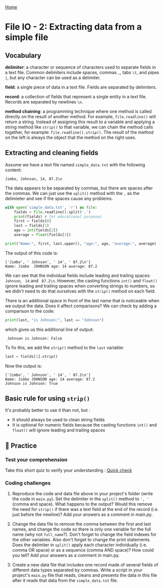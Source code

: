 [Home](index.md#lessons) 

# File IO - 2: Extracting data from a simple file

## Vocabulary

**delimiter**: a character or sequence of characters used to separate fields in a text file. Common delimiters include spaces, commas `,`, tabs `\t`, and pipes `|`, but any character can be used as a delimiter.

**field**: a single piece of data in a text file. Fields are separated by delimiters.

**record**: a collection of fields that represent a single entity in a text file. Records are separated by newlines `\n`.

**method chaining**: a programming technique where one method is called directly on the result of another method. For example, `file.readline()` will return a string. Instead of assigning this result to a variable and applying a string method like `strip()` to that variable, we can chain the method calls together, for example: `file.readline().strip()`. The result of the method on the left is always the object that the method on the right uses.

## Extracting and cleaning fields

Assume we have a text file named `simple_data.txt` with the following content:

```
Jimbo, Johnson, 14, 87.2\n
```

The data appears to be separated by commas, but there are spaces after the commas. We can just use the `split()` method with the `,` as the delimieter and see if the spaces cause any problems.

```python
with open('simple_data.txt', 'r') as file:
    fields = file.readline().split(',')
    print(fields) # for educational purposes
    first = fields[0]
    last = fields[1]
    age = int(fields[2])
    average = float(fields[3])

print("Name:", first, last.upper(), "age:", age, "average:", average)
```

The output of this code is:

```
['Jimbo', ' Johnson', ' 14', ' 87.2\n']
Name: Jimbo  JOHNSON age: 14 average: 87.2
```

We can see that the individual fields include leading and trailing spaces: ` Johnson`, ` 14` and ` 87.2\n`. However, the casting functions `int()` and `float()` ignore leading and trailing spaces when converting strings to numbers, so we didn't need to do that ourselves with the `strip()` method on each field.

There is an additional space in front of the last name that is noticeable when we output the data. Does it affect comparisons? We can check by adding a comparison to the code:

```python
print(last, "is Johnson:", last == "Johnson")
```

which gives us this additional line of output:

```
 Johnson is Johnson: False
```

To fix this, we add the `strip()` method to the `last` variable:

```python
last = fields[1].strip()
```

Now the output is:

```
['Jimbo', ' Johnson', ' 14', ' 87.2\n']
Name: Jimbo JOHNSON age: 14 average: 87.2
Johnson is Johnson: True
```

## Basic rule for using `strip()`

It's probably better to use it than not, but :

- It should always be used to clean string fields
- It is optional for numeric fields because the casting functions `int()` and `float()` will ignore leading and trailing spaces


## 📝 Practice

### Test your comprehension

Take this short quiz to verify your understanding : [Quick check](./review/2-fields.html)

### Coding challenges

1. Reproduce the code and data file above in your project's folder (write the code in `main.py`). Set the delimiter in the `split()` method to `', '` (comma and space). What happens to the output? Would this remove the need for `strip()` if there was a text field at the end of the record (i.e. just before the newline)? Add your answers as a comment in main.py.

2. Change the data file to remove the comma between the first and last names, and change the code so there is only one variable for the full name (why not `full_name`?). Don't forget to change the field indexes for the other variables. Also don't forget to change the print statements. Does the delimiter in `split()` apply each character individually (i.e. comma OR space) or as a sequence (comma AND space)? How could you tell? Add your answers as a comment in main.py.

3. Create a new data file that includes one record made of several fields of different data types separated by commas. Write a script in your project's `main.py` file that reads, cleans and presents the data in this file after it reads that data from the `simple_data.txt` file.
